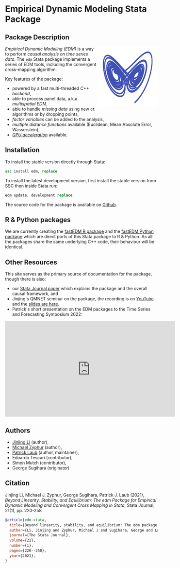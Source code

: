 # Empirical Dynamic Modeling Stata Package

## Package Description

<img src="assets/logo-lorenz.svg" align="right" height="200px" width="200px" alt="logo" />

_Empirical Dynamic Modeling (EDM)_ is a way to perform _causal analysis on time series data_. 
The `edm` Stata package implements a series of EDM tools, including the convergent cross-mapping algorithm. 

Key features of the package:

- powered by a fast multi-threaded _C++ backend_,
- able to process panel data, a.k.a. _multispatial EDM_,
- able to handle _missing data_ using new `dt` algorithms or by dropping points,
- _factor variables_ can be added to the analysis,
- _multiple distance functions_ available (Euclidean, Mean Absolute Error, Wasserstein),
- [_GPU acceleration_](/gpu) available.

<!-- 
- so-called _coprediction_ is also available,
- forecasting methods will soon be added (WIP).
- training/testing splits can be made in a variety of ways including _cross-validation_,
-->

## Installation

To install the stable version directly through Stata:

``` stata
ssc install edm, replace
```

To install the latest development version, first install the stable version from SSC then inside Stata run:

``` stata
edm update, development replace
```

The source code for the package is available on [Github](https://github.com/EDM-Developers/edm-stata).

## R & Python packages

We are currently creating the [fastEDM R package](https://edm-developers.github.io/fastEDM-r/) and the [fastEDM Python package](https://edm-developers.github.io/fastEDM-python/) which are direct ports of this Stata package to R & Python.
As all the packages share the same underlying C++ code, their behaviour will be identical.

## Other Resources

This site serves as the primary source of documentation for the package, though there is also:

- our [Stata Journal paper](https://jinjingli.github.io/edm/edm-wp.pdf) which explains the package and the overall causal framework, and
- Jinjing's QMNET seminar on the package, the recording is on [YouTube](https://youtu.be/kZv85k1YUVE) and the [slides are here](pdfs/EDM-talk-QMNET.pdf).
- Patrick's short presentation on the EDM packages to the Time Series and Forecasting Symposium 2022:

<center>
<iframe width="560" height="315" src="https://www.youtube-nocookie.com/embed/ZYKoqt_nzfI" title="YouTube video player" frameborder="0" allow="accelerometer; autoplay; clipboard-write; encrypted-media; gyroscope; picture-in-picture" allowfullscreen></iframe>
</center>

## Authors

- [Jinjing Li](https://www.jinjingli.com/) (author),
- [Michael Zyphur](https://business.uq.edu.au/profile/14074/michael-zyphur) (author),
- [Patrick Laub](https://pat-laub.github.io/) (author, maintainer),
- Edoardo Tescari (contributor),
- Simon Mutch (contributor),
- George Sugihara (originator)

## Citation

Jinjing Li, Michael J. Zyphur, George Sugihara, Patrick J. Laub (2021), _Beyond Linearity, Stability, and Equilibrium: The edm Package for Empirical Dynamic Modeling and Convergent Cross Mapping in Stata_, Stata Journal, 21(1), pp. 220-258

``` bibtex
@article{edm-stata,
  title={Beyond linearity, stability, and equilibrium: The edm package for empirical dynamic modeling and convergent cross-mapping in {S}tata},
  author={Li, Jinjing and Zyphur, Michael J and Sugihara, George and Laub, Patrick J},
  journal={The Stata Journal},
  volume={21},
  number={1},
  pages={220--258},
  year={2021},
}
```
